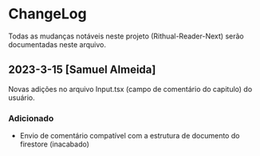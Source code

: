 # ChangeLog
Todas as mudanças notáveis neste projeto (Rithual-Reader-Next) serão documentadas neste arquivo.
 
## 2023-3-15 [Samuel Almeida]
 
Novas adições no arquivo Input.tsx (campo de comentário do capitulo) do usuário.
 
### Adicionado
- Envio de comentário compatível com a estrutura de documento do firestore (inacabado)
